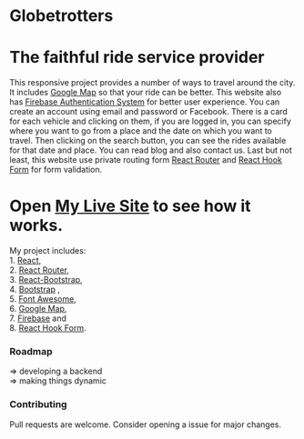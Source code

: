 # Globetrotters
# The faithful ride service provider

This responsive project provides a number of ways to travel around the city. It includes [Google Map](https://developers.google.com/maps/) so that your ride can be better. This website also has [Firebase Authentication System](https://firebase.google.com/docs?authuser=0) for better user experience. You can create an account using email and password or Facebook. There is a card for each vehicle and clicking on them, if you are logged in, you can specify where you want to go from a place and the date on which you want to travel. Then clicking on the search button, you can see the rides available for that date and place. You can read blog and also contact us. Last but not least, this website use private routing form [React Router](https://reactrouter.com/) and [React Hook Form](https://react-hook-form.com/) for form validation.

# Open [My Live Site](https://react-auth-3.web.app/) to see how it works.

My project includes:\
    1. [React](https://reactjs.org/docs/getting-started.html),\
    2. [React Router](https://reactrouter.com/),\
    3. [React-Bootstrap](https://react-bootstrap.github.io/),\
    4. [Bootstrap](https://getbootstrap.com/) ,\
    5. [Font Awesome](https://fontawesome.com/),\
    6. [Google Map](https://developers.google.com/maps/),\
    7. [Firebase](https://firebase.google.com/docs?authuser=0) and\
    8. [React Hook Form](https://react-hook-form.com/).

### Roadmap
=> developing a backend\
=> making things dynamic

### Contributing
Pull requests are welcome. Consider opening a issue for major changes.
